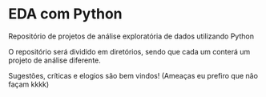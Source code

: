 # EDA com Python

Repositório de projetos de análise exploratória de dados utilizando Python

O repositório será dividido em diretórios, sendo que cada um conterá um projeto de análise diferente.

Sugestões, críticas e elogios são bem vindos! (Ameaças eu prefiro que não façam kkkk)

